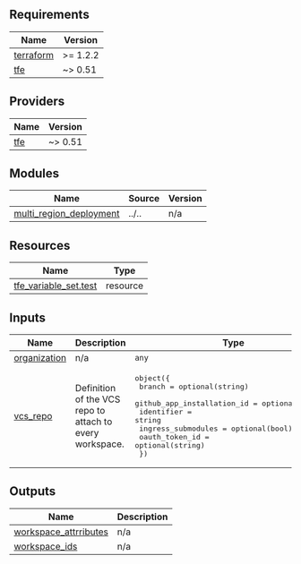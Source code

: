 <!-- BEGIN_TF_DOCS -->
## Requirements

| Name | Version |
|------|---------|
| <a name="requirement_terraform"></a> [terraform](#requirement\_terraform) | >= 1.2.2 |
| <a name="requirement_tfe"></a> [tfe](#requirement\_tfe) | ~> 0.51 |

## Providers

| Name | Version |
|------|---------|
| <a name="provider_tfe"></a> [tfe](#provider\_tfe) | ~> 0.51 |

## Modules

| Name | Source | Version |
|------|--------|---------|
| <a name="module_multi_region_deployment"></a> [multi\_region\_deployment](#module\_multi\_region\_deployment) | ../.. | n/a |

## Resources

| Name | Type |
|------|------|
| [tfe_variable_set.test](https://registry.terraform.io/providers/hashicorp/tfe/latest/docs/resources/variable_set) | resource |

## Inputs

| Name | Description | Type | Default | Required |
|------|-------------|------|---------|:--------:|
| <a name="input_organization"></a> [organization](#input\_organization) | n/a | `any` | n/a | yes |
| <a name="input_vcs_repo"></a> [vcs\_repo](#input\_vcs\_repo) | Definition of the VCS repo to attach to every workspace. | <pre>object({<br/>    branch                     = optional(string)<br/>    github_app_installation_id = optional(string)<br/>    identifier                 = string<br/>    ingress_submodules         = optional(bool)<br/>    oauth_token_id             = optional(string)<br/>  })</pre> | `null` | no |

## Outputs

| Name | Description |
|------|-------------|
| <a name="output_workspace_attrributes"></a> [workspace\_attrributes](#output\_workspace\_attrributes) | n/a |
| <a name="output_workspace_ids"></a> [workspace\_ids](#output\_workspace\_ids) | n/a |
<!-- END_TF_DOCS -->
